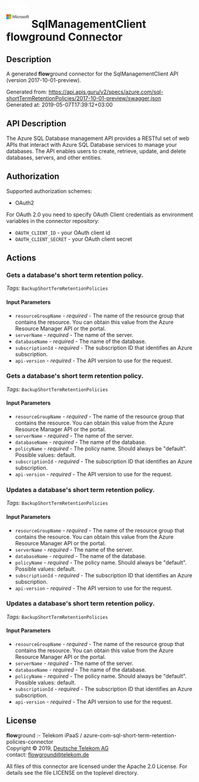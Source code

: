 # ![LOGO](logo.png) SqlManagementClient **flow**ground Connector

## Description

A generated **flow**ground connector for the SqlManagementClient API (version 2017-10-01-preview).

Generated from: https://api.apis.guru/v2/specs/azure.com/sql-shortTermRetentionPolicies/2017-10-01-preview/swagger.json<br/>
Generated at: 2019-05-07T17:39:12+03:00

## API Description

The Azure SQL Database management API provides a RESTful set of web APIs that interact with Azure SQL Database services to manage your databases. The API enables users to create, retrieve, update, and delete databases, servers, and other entities.

## Authorization

Supported authorization schemes:
- OAuth2

For OAuth 2.0 you need to specify OAuth Client credentials as environment variables in the connector repository:
* `OAUTH_CLIENT_ID` - your OAuth client id
* `OAUTH_CLIENT_SECRET` - your OAuth client secret

## Actions

### Gets a database's short term retention policy.

*Tags:* `BackupShortTermRetentionPolicies`

#### Input Parameters
* `resourceGroupName` - _required_ - The name of the resource group that contains the resource. You can obtain this value from the Azure Resource Manager API or the portal.
* `serverName` - _required_ - The name of the server.
* `databaseName` - _required_ - The name of the database.
* `subscriptionId` - _required_ - The subscription ID that identifies an Azure subscription.
* `api-version` - _required_ - The API version to use for the request.

### Gets a database's short term retention policy.

*Tags:* `BackupShortTermRetentionPolicies`

#### Input Parameters
* `resourceGroupName` - _required_ - The name of the resource group that contains the resource. You can obtain this value from the Azure Resource Manager API or the portal.
* `serverName` - _required_ - The name of the server.
* `databaseName` - _required_ - The name of the database.
* `policyName` - _required_ - The policy name. Should always be "default".
    Possible values: default.
* `subscriptionId` - _required_ - The subscription ID that identifies an Azure subscription.
* `api-version` - _required_ - The API version to use for the request.

### Updates a database's short term retention policy.

*Tags:* `BackupShortTermRetentionPolicies`

#### Input Parameters
* `resourceGroupName` - _required_ - The name of the resource group that contains the resource. You can obtain this value from the Azure Resource Manager API or the portal.
* `serverName` - _required_ - The name of the server.
* `databaseName` - _required_ - The name of the database.
* `policyName` - _required_ - The policy name. Should always be "default".
    Possible values: default.
* `subscriptionId` - _required_ - The subscription ID that identifies an Azure subscription.
* `api-version` - _required_ - The API version to use for the request.

### Updates a database's short term retention policy.

*Tags:* `BackupShortTermRetentionPolicies`

#### Input Parameters
* `resourceGroupName` - _required_ - The name of the resource group that contains the resource. You can obtain this value from the Azure Resource Manager API or the portal.
* `serverName` - _required_ - The name of the server.
* `databaseName` - _required_ - The name of the database.
* `policyName` - _required_ - The policy name. Should always be "default".
    Possible values: default.
* `subscriptionId` - _required_ - The subscription ID that identifies an Azure subscription.
* `api-version` - _required_ - The API version to use for the request.

## License

**flow**ground :- Telekom iPaaS / azure-com-sql-short-term-retention-policies-connector<br/>
Copyright © 2019, [Deutsche Telekom AG](https://www.telekom.de)<br/>
contact: flowground@telekom.de

All files of this connector are licensed under the Apache 2.0 License. For details
see the file LICENSE on the toplevel directory.
